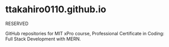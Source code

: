 # ttakahiro0110.github.io

RESERVED

GitHub repositories for MIT xPro course, Professional Certificate in Coding: Full Stack Development with MERN.
